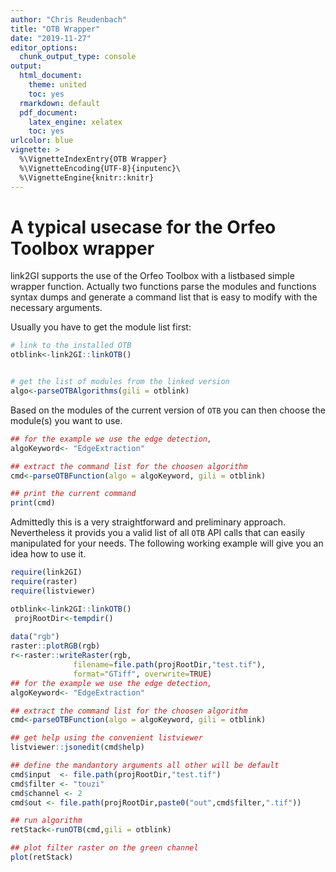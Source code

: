```yaml
---
author: "Chris Reudenbach"
title: "OTB Wrapper"
date: "2019-11-27"
editor_options:
  chunk_output_type: console
output:
  html_document: 
    theme: united
    toc: yes
  rmarkdown: default
  pdf_document:
    latex_engine: xelatex
    toc: yes
urlcolor: blue
vignette: >
  %\VignetteIndexEntry{OTB Wrapper}
  %\VignetteEncoding{UTF-8}{inputenc}\
  %\VignetteEngine{knitr::knitr}
---
```



# A typical usecase for the Orfeo Toolbox wrapper
link2GI supports the use of the Orfeo Toolbox with a listbased simple wrapper function. Actually two functions parse the modules and functions syntax dumps and generate a command list that is easy to modify with the necessary arguments.

Usually you have to get the module list first:



```r
# link to the installed OTB 
otblink<-link2GI::linkOTB()


# get the list of modules from the linked version
algo<-parseOTBAlgorithms(gili = otblink)
```

Based on the modules of the current version of `OTB` you can then choose the module(s) you want to use.



```r
## for the example we use the edge detection, 
algoKeyword<- "EdgeExtraction"

## extract the command list for the choosen algorithm 
cmd<-parseOTBFunction(algo = algoKeyword, gili = otblink)

## print the current command
print(cmd)
```

Admittedly this is a very straightforward and preliminary approach. Nevertheless it provids you a valid list of all `OTB` API calls that can easily manipulated for your needs. The following working example will give you an idea how to use it.



```r
require(link2GI)
require(raster)
require(listviewer)

otblink<-link2GI::linkOTB()
 projRootDir<-tempdir()
 
data("rgb")
raster::plotRGB(rgb)
r<-raster::writeRaster(rgb, 
              filename=file.path(projRootDir,"test.tif"),
              format="GTiff", overwrite=TRUE)
## for the example we use the edge detection, 
algoKeyword<- "EdgeExtraction"

## extract the command list for the choosen algorithm 
cmd<-parseOTBFunction(algo = algoKeyword, gili = otblink)

## get help using the convenient listviewer
listviewer::jsonedit(cmd$help)

## define the mandantory arguments all other will be default
cmd$input  <- file.path(projRootDir,"test.tif")
cmd$filter <- "touzi"
cmd$channel <- 2
cmd$out <- file.path(projRootDir,paste0("out",cmd$filter,".tif"))

## run algorithm
retStack<-runOTB(cmd,gili = otblink)

## plot filter raster on the green channel
plot(retStack)
```

